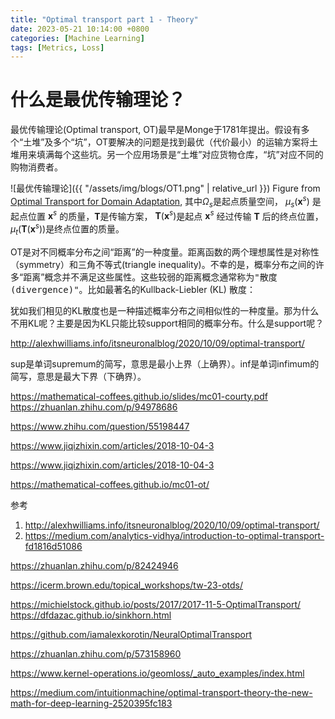 ```yaml
---
title: "Optimal transport part 1 - Theory"
date: 2023-05-21 10:14:00 +0800
categories: [Machine Learning]
tags: [Metrics, Loss]
---
```


# 什么是最优传输理论？
最优传输理论(Optimal transport, OT)最早是Monge于1781年提出。假设有多个“土堆”及多个“坑”，OT要解决的问题是找到最优（代价最小）的运输方案将土堆用来填满每个这些坑。另一个应用场景是“土堆”对应货物仓库，“坑”对应不同的购物消费者。

![最优传输理论]({{ "/assets/img/blogs/OT1.png" | relative_url }}) 
Figure from [Optimal Transport for Domain Adaptation](https://hal.science/hal-01377220/file/OTPAMI.pdf),  其中$\Omega_s$是起点质量空间， $\mu_s(\mathbf{x}^s)$ 是起点位置 $\mathbf{x}^s$ 的质量，$\mathbf{T}$是传输方案， $\mathbf{T}(\mathbf{x}^s)$是起点 $\mathbf{x}^s$ 经过传输 $\mathbf{T}$ 后的终点位置，$\mu_t(\mathbf{T}(\mathbf{x}^s))$是终点位置的质量。

OT是对不同概率分布之间“距离”的一种度量。距离函数的两个理想属性是对称性（symmetry）和三角不等式(triangle inequality)。不幸的是，概率分布之间的许多“距离”概念并不满足这些属性。这些较弱的距离概念通常称为<kbd>"散度(divergence)"</kbd>。比如最著名的Kullback-Liebler (KL) 散度：


犹如我们相见的KL散度也是一种描述概率分布之间相似性的一种度量。那为什么不用KL呢？主要是因为KL只能比较support相同的概率分布。什么是support呢？






http://alexhwilliams.info/itsneuronalblog/2020/10/09/optimal-transport/

sup是单词supremum的简写，意思是最小上界（上确界）。inf是单词infimum的简写，意思是最大下界（下确界）。

https://mathematical-coffees.github.io/slides/mc01-courty.pdf
https://zhuanlan.zhihu.com/p/94978686

https://www.zhihu.com/question/55198447

https://www.jiqizhixin.com/articles/2018-10-04-3

https://www.jiqizhixin.com/articles/2018-10-04-3

https://mathematical-coffees.github.io/mc01-ot/

参考
1. http://alexhwilliams.info/itsneuronalblog/2020/10/09/optimal-transport/
2. https://medium.com/analytics-vidhya/introduction-to-optimal-transport-fd1816d51086 

https://zhuanlan.zhihu.com/p/82424946

https://icerm.brown.edu/topical_workshops/tw-23-otds/


https://michielstock.github.io/posts/2017/2017-11-5-OptimalTransport/
https://dfdazac.github.io/sinkhorn.html

https://github.com/iamalexkorotin/NeuralOptimalTransport

https://zhuanlan.zhihu.com/p/573158960


https://www.kernel-operations.io/geomloss/_auto_examples/index.html



https://medium.com/intuitionmachine/optimal-transport-theory-the-new-math-for-deep-learning-2520395fc183


